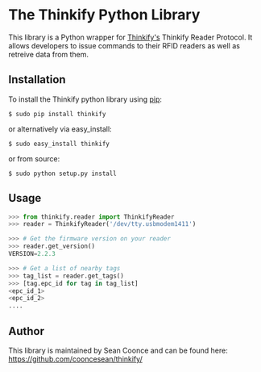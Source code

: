 # The Thinkify Python Library
This library is a Python wrapper for [Thinkify's](http://www.thinkifyit.com) Thinkify Reader Protocol. It allows developers to issue commands to their RFID readers as well as retreive data from them.

## Installation
To install the Thinkify python library using [pip](https://pypi.python.org/pypi/pip):

```
$ sudo pip install thinkify
```

or alternatively via easy_install:

```
$ sudo easy_install thinkify
```

or from source:

```
$ sudo python setup.py install
```

## Usage

```python
>>> from thinkify.reader import ThinkifyReader
>>> reader = ThinkifyReader('/dev/tty.usbmodem1411')

>>> # Get the firmware version on your reader
>>> reader.get_version()
VERSION=2.2.3

>>> # Get a list of nearby tags
>>> tag_list = reader.get_tags()
>>> [tag.epc_id for tag in tag_list]
<epc_id_1>
<epc_id_2>
....
```

## Author
This library is maintained by Sean Coonce and can be found here: https://github.com/cooncesean/thinkify/